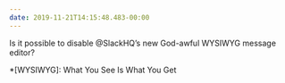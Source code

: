 ```yaml
---
date: 2019-11-21T14:15:48.483-00:00
---
```

Is it possible to disable @SlackHQ’s new God-awful WYSIWYG message editor?

*[WYSIWYG]: What You See Is What You Get

